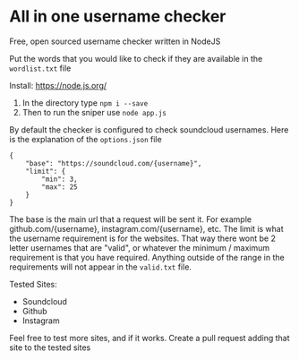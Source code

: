 # All in one username checker
Free, open sourced username checker written in NodeJS

Put the words that you would like to check if they are available in the `wordlist.txt` file

Install: https://node.js.org/

1. In the directory type `npm i --save`
2. Then to run the sniper use `node app.js`

By default the checker is configured to check soundcloud usernames. Here is the explanation of the `options.json` file
```
{
    "base": "https://soundcloud.com/{username}",
    "limit": {
        "min": 3,
        "max": 25
    }
}
```

The base is the main url that a request will be sent it. For example github.com/{username}, instagram.com/{username}, etc. The limit is what the username requirement is for the websites. That way there wont be 2 letter usernames that are "valid", or whatever the minimum / maximum requirement is that you have required. Anything outside of the range in the requirements will not appear in the `valid.txt` file.

Tested Sites:
- Soundcloud
- Github
- Instagram

Feel free to test more sites, and if it works. Create a pull request adding that site to the tested sites
